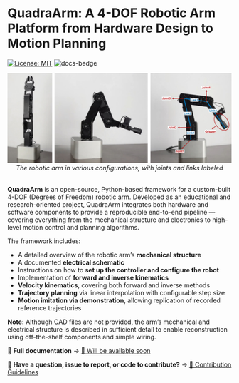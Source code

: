 # QuadraArm: A 4-DOF Robotic Arm Platform from Hardware Design to Motion Planning

[![License: MIT](https://img.shields.io/badge/License-MIT-yellow.svg)](https://opensource.org/licenses/MIT)
![docs-badge](https://img.shields.io/badge/docs-coming%20soon-lightgrey)

<p align="center">
  <img src="images/arm.png" alt="Banner" style="max-width: 100%; height: auto;" />
  <em>The robotic arm in various configurations, with joints and links labeled</em>
  <br><br>
</p>

**QuadraArm** is an open-source, Python-based framework for a custom-built 4-DOF (Degrees of Freedom) robotic arm. Developed as an educational and research-oriented project, QuadraArm integrates both hardware and software components to provide a reproducible end-to-end pipeline — covering everything from the mechanical structure and electronics to high-level motion control and planning algorithms.

The framework includes:
- A detailed overview of the robotic arm’s **mechanical structure**
- A documented **electrical schematic**
- Instructions on how to **set up the controller and configure the robot**
- Implementation of **forward and inverse kinematics**
- **Velocity kinematics**, covering both forward and inverse methods
- **Trajectory planning** via linear interpolation with configurable step size
- **Motion imitation via demonstration**, allowing replication of recorded reference trajectories

**Note:** Although CAD files are not provided, the arm’s mechanical and electrical structure is described in sufficient detail to enable reconstruction using off-the-shelf components and simple wiring.

📘 **Full documentation** → [📄 Will be available soon](#)

🤝 **Have a question, issue to report, or code to contribute?** → [📌 Contribution Guidelines](CONTRIBUTING.md)